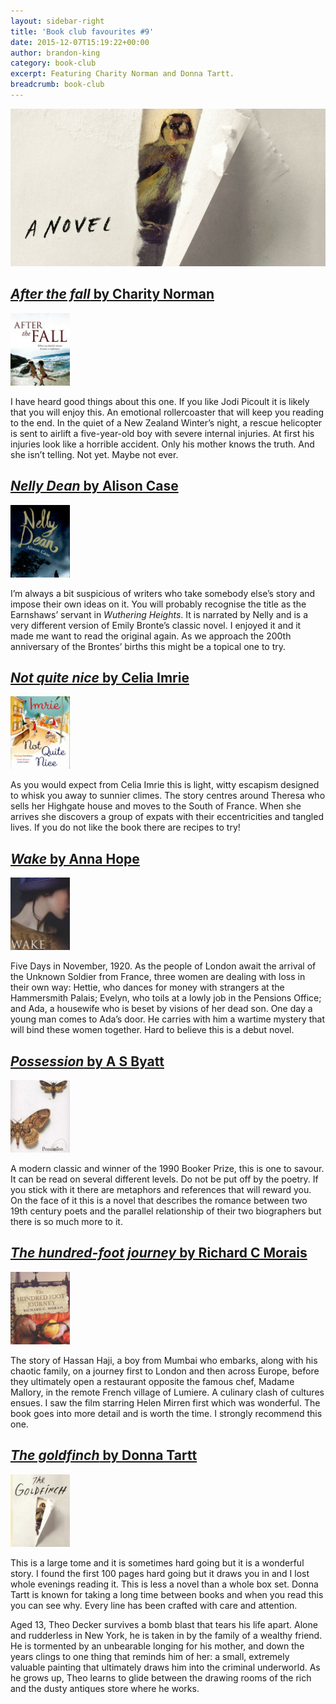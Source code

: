 ```yaml
---
layout: sidebar-right
title: 'Book club favourites #9'
date: 2015-12-07T15:19:22+00:00
author: brandon-king
category: book-club
excerpt: Featuring Charity Norman and Donna Tartt.
breadcrumb: book-club
---
```

![The goldfinch by Donna Tartt](/images/featured/featured-the-goldfinch.jpg)

## [<cite>After the fall</cite> by Charity Norman](https://suffolk.spydus.co.uk/cgi-bin/spydus.exe/ENQ/OPAC/BIBENQ?BRN=1309355)

[![After the fall by Charity Norman](/images/article/after-the-fall.jpg)](https://suffolk.spydus.co.uk/cgi-bin/spydus.exe/ENQ/OPAC/BIBENQ?BRN=1309355)

I have heard good things about this one. If you like Jodi Picoult it is likely that you will enjoy this. An emotional rollercoaster that will keep you reading to the end. In the quiet of a New Zealand Winter&#8217;s night, a rescue helicopter is sent to airlift a five-year-old boy with severe internal injuries. At first his injuries look like a horrible accident. Only his mother knows the truth. And she isn&#8217;t telling. Not yet. Maybe not ever.

## [<cite>Nelly Dean</cite> by Alison Case](https://suffolk.spydus.co.uk/cgi-bin/spydus.exe/ENQ/OPAC/BIBENQ?BRN=1804130)

[![Nelly Dean by Alison Case](/images/article/nelly-dean.jpg)](https://suffolk.spydus.co.uk/cgi-bin/spydus.exe/ENQ/OPAC/BIBENQ?BRN=1804130)

I’m always a bit suspicious of writers who take somebody else’s story and impose their own ideas on it. You will probably recognise the title as the Earnshaws’ servant in <cite>Wuthering Heights</cite>. It is narrated by Nelly and is a very different version of Emily Bronte’s classic novel. I enjoyed it and it made me want to read the original again. As we approach the 200th anniversary of the Brontes’ births this might be a topical one to try.

## [<cite>Not quite nice</cite> by Celia Imrie](https://suffolk.spydus.co.uk/cgi-bin/spydus.exe/ENQ/OPAC/BIBENQ?BRN=1713610)

[![Not quite nice by Celia Imrie](/images/article/not-quite-nice.jpg)](https://suffolk.spydus.co.uk/cgi-bin/spydus.exe/ENQ/OPAC/BIBENQ?BRN=1713610)

As you would expect from Celia Imrie this is light, witty escapism designed to whisk you away to sunnier climes. The story centres around Theresa who sells her Highgate house and moves to the South of France. When she arrives she discovers a group of expats with their eccentricities and tangled lives. If you do not like the book there are recipes to try!

## [<cite>Wake</cite> by Anna Hope](https://suffolk.spydus.co.uk/cgi-bin/spydus.exe/ENQ/OPAC/BIBENQ?BRN=1511943)

[![Wake by Anna Hope](/images/article/wake-anna-hope.jpg)](https://suffolk.spydus.co.uk/cgi-bin/spydus.exe/ENQ/OPAC/BIBENQ?BRN=1511943)

Five Days in November, 1920. As the people of London await the arrival of the Unknown Soldier from France, three women are dealing with loss in their own way: Hettie, who dances for money with strangers at the Hammersmith Palais; Evelyn, who toils at a lowly job in the Pensions Office; and Ada, a housewife who is beset by visions of her dead son. One day a young man comes to Ada&#8217;s door. He carries with him a wartime mystery that will bind these women together. Hard to believe this is a debut novel.

## [<cite>Possession</cite> by A S Byatt](https://suffolk.spydus.co.uk/cgi-bin/spydus.exe/ENQ/OPAC/BIBENQ?BRN=247963)

[![Possession by A S Byatt](/images/article/possession-a-romance.jpg)](https://suffolk.spydus.co.uk/cgi-bin/spydus.exe/ENQ/OPAC/BIBENQ?BRN=247963)

A modern classic and winner of the 1990 Booker Prize, this is one to savour. It can be read on several different levels. Do not be put off by the poetry. If you stick with it there are metaphors and references that will reward you. On the face of it this is a novel that describes the romance between two 19th century poets and the parallel relationship of their two biographers but there is so much more to it.

## [<cite>The hundred-foot journey</cite> by Richard C Morais](https://suffolk.spydus.co.uk/cgi-bin/spydus.exe/ENQ/OPAC/BIBENQ?BRN=1641934)

[![The hundred-foot journey by Richard C Morais](/images/article/the-hundred-foot-journey.jpg)](https://suffolk.spydus.co.uk/cgi-bin/spydus.exe/ENQ/OPAC/BIBENQ?BRN=1641934)

The story of Hassan Haji, a boy from Mumbai who embarks, along with his chaotic family, on a journey first to London and then across Europe, before they ultimately open a restaurant opposite the famous chef, Madame Mallory, in the remote French village of Lumiere. A culinary clash of cultures ensues. I saw the film starring Helen Mirren first which was wonderful. The book goes into more detail and is worth the time. I strongly recommend this one.

## [<cite>The goldfinch</cite> by Donna Tartt](https://suffolk.spydus.co.uk/cgi-bin/spydus.exe/ENQ/OPAC/BIBENQ?BRN=1481218)

[![The goldfinch by Donna Tartt](/images/article/the-goldfinch.jpg)](https://suffolk.spydus.co.uk/cgi-bin/spydus.exe/ENQ/OPAC/BIBENQ?BRN=1481218)

This is a large tome and it is sometimes hard going but it is a wonderful story. I found the first 100 pages hard going but it draws you in and I lost whole evenings reading it. This is less a novel than a whole box set. Donna Tartt is known for taking a long time between books and when you read this you can see why. Every line has been crafted with care and attention.

Aged 13, Theo Decker survives a bomb blast that tears his life apart. Alone and rudderless in New York, he is taken in by the family of a wealthy friend. He is tormented by an unbearable longing for his mother, and down the years clings to one thing that reminds him of her: a small, extremely valuable painting that ultimately draws him into the criminal underworld. As he grows up, Theo learns to glide between the drawing rooms of the rich and the dusty antiques store where he works.
